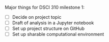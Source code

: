 Major things for DSCI 310 milestone 1:
- [ ] Decide on project topic
- [ ] Draft of analysis in a Jupyter notebook
- [ ] Set up project structure on GitHub
- [ ] Set up sharable computational environment
